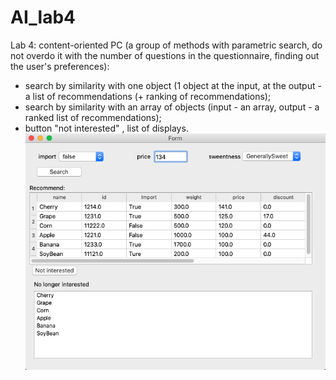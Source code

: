 # AI_lab4
Lab 4: content-oriented PC (a group of methods with parametric search, do not overdo it with the number of questions in the questionnaire, finding out the user's preferences):  
- search by similarity with one object (1 object at the input, at the output - a list of recommendations (+ ranking of recommendations);  
- search by similarity with an array of objects (input - an array, output - a ranked list of recommendations);  
- button "not interested" , list of displays.
![image](https://github.com/PrettyWitch/AI_lab4/blob/master/image/%E6%88%AA%E5%B1%8F2020-12-1914.11.46.png)
